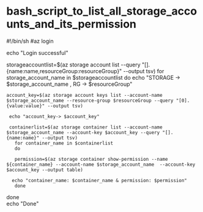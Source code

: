 # bash_script_to_list_all_storage_accounts_and_its_permission


 #!/bin/sh
 #az login 
 
 echo "Login successful"  
 
 storageaccountlist=$(az storage account list --query "[].{name:name,resourceGroup:resourceGroup}" --output tsv)
 for storage_account_name in $storageaccountlist
 do 
 	 echo "STORAGE -> $storage_account_name , RG -> $resourceGroup"
	  
	account_key=$(az storage account keys list --account-name $storage_account_name --resource-group $resourceGroup --query "[0].{value:value}" --output tsv)
	 
	 echo "account_key-> $account_key"
	 
	 containerlist=$(az storage container list --account-name $storage_account_name --account-key $account_key --query "[].{name:name}" --output tsv)
	   for container_name in $containerlist
	   do
	   
	   permission=$(az storage container show-permission --name ${container_name} --account-name $storage_account_name  --account-key $account_key --output table)
	  
	  echo "container_name: $container_name & permission: $permission"
	   done	 
  done	
 echo "Done" 
 

